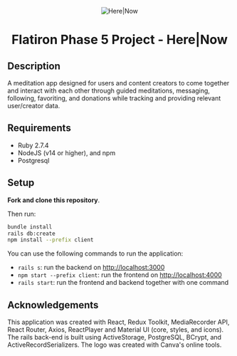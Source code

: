 <div align="center">


![Here|Now](https://i.imgur.com/xR7Nb0Tb.png)
# Flatiron Phase 5 Project - Here|Now

</div>



## Description

A meditation app designed for users and content creators to come together and interact with each other through guided meditations, messaging, following, favoriting, and donations while tracking and providing relevant user/creator data.  



## Requirements

- Ruby 2.7.4
- NodeJS (v14 or higher), and npm
- Postgresql

## Setup

**Fork and clone this repository**.

Then run:

```sh
bundle install
rails db:create
npm install --prefix client
```

You can use the following commands to run the application:

- `rails s`: run the backend on [http://localhost:3000](http://localhost:3000)
- `npm start --prefix client`: run the frontend on
  [http://localhost:4000](http://localhost:4000)
- `rails start`: run the frontend and backend together with one command


## Acknowledgements

This application was created with React, Redux Toolkit,  MediaRecorder API, React Router, Axios, ReactPlayer and Material UI (core, styles, and icons). The rails back-end is built using ActiveStorage, PostgreSQL, BCrypt, and ActiveRecordSerializers. The logo was created with Canva's online tools. 

